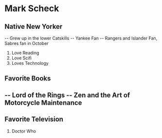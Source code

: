# Mark Scheck 

## Native New Yorker

-- Grew up in the lower Catskills
-- Yankee Fan 
-- Rangers and Islander Fan, Sabres fan in October

1. Love Reading 
2. Love Scifi 
3. Loves Technology 

## Favorite Books 

-- Lord of the Rings
-- Zen and the Art of Motorcycle Maintenance
-- 

## Favorite Television

1. Doctor Who
